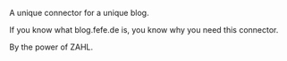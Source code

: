 
A unique connector for a unique blog.

If you know what blog.fefe.de is, you know why you need this connector.

By the power of ZAHL.